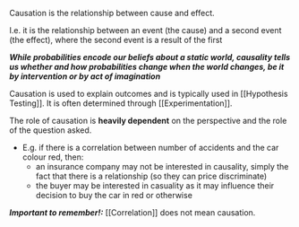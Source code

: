 Causation is the relationship between cause and effect. 

I.e. it is the relationship between an event (the cause) and a second event (the effect), where the second event is a result of the first

***While probabilities encode our beliefs about a static world, causality tells us whether and how probabilities change when the world changes, be it by intervention or by act of imagination***

Causation is used to explain outcomes and is typically used in [[Hypothesis Testing]]. It is often determined through [[Experimentation]]. 

The role of causation is **heavily dependent** on the perspective and the role of the question asked.
- E.g. if there is a correlation between number of accidents and the car colour red, then:
	- an insurance company may not be interested in causality, simply the fact that there is a relationship (so they can price discriminate)
	- the buyer may be interested in casuality as it may influence their decision to buy the car in red or otherwise

***Important to remember!:*** [[Correlation]] does not mean causation.
